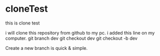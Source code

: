 # cloneTest
this is clone test 

i will clone this repository from github to my pc.
 i  added this line on my computer.
git branch dev
git checkout dev
git checkout -b dev

 Create a new branch is quick & simple.
